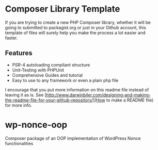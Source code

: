 Composer Library Template
=========================

If you are trying to create a new PHP Composer library, whether it will be going to submitted to packagist.org or just in your Github account, this template of files will surely help you make the process a lot easier and faster.

Features
--------

* PSR-4 autoloading compliant structure
* Unit-Testing with PHPUnit
* Comprehensive Guides and tutorial
* Easy to use to any framework or even a plain php file


I encourage that you put more information on this readme file instead of leaving it as is. See [http://www.darwinbiler.com/designing-and-making-the-readme-file-for-your-github-repository/](How to make a README file) for more info.

wp-nonce-oop
========================
Composer package of an OOP implementation of WordPress Nonce functionalities